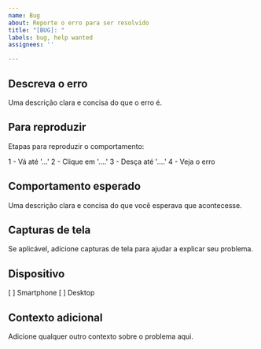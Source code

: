 ```yaml
---
name: Bug
about: Reporte o erro para ser resolvido
title: "[BUG]: "
labels: bug, help wanted
assignees: ''

---
```


## Descreva o erro
Uma descrição clara e concisa do que o erro é.

## Para reproduzir
Etapas para reproduzir o comportamento:

1 - Vá até '...'
2 - Clique em '....'
3 - Desça até '....'
4 - Veja o erro

## Comportamento esperado
Uma descrição clara e concisa do que você esperava que acontecesse.

## Capturas de tela
Se aplicável, adicione capturas de tela para ajudar a explicar seu problema.

## Dispositivo
[ ] Smartphone
[ ] Desktop

## Contexto adicional
Adicione qualquer outro contexto sobre o problema aqui.
